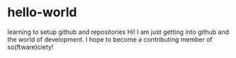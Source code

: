 # hello-world
learning to setup github and repositories
Hi! I am just getting into github and the world of development. I hope to become a contributing member of so(ftware)ciety!
